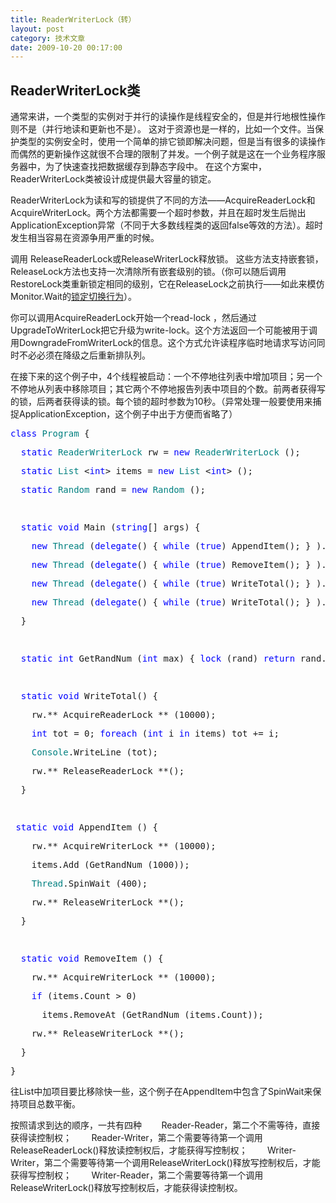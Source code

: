 ```yaml
---
title: ReaderWriterLock（转）
layout: post
category: 技术文章
date: 2009-10-20 00:17:00
---
```


## ReaderWriterLock类

通常来讲，一个类型的实例对于并行的读操作是线程安全的，但是并行地根性操作则不是（并行地读和更新也不是）。 这对于资源也是一样的，比如一个文件。当保护类型的实例安全时，使用一个简单的排它锁即解决问题，但是当有很多的读操作 而偶然的更新操作这就很不合理的限制了并发。一个例子就是这在一个业务程序服务器中，为了快速查找把数据缓存到静态字段中。 在这个方案中，ReaderWriterLock类被设计成提供最大容量的锁定。

ReaderWriterLock为读和写的锁提供了不同的方法&#8212;&#8212;AcquireReaderLock和AcquireWriterLock。两个方法都需要一个超时参数，并且在超时发生后抛出ApplicationException异常（不同于大多数线程类的返回false等效的方法）。超时发生相当容易在资源争用严重的时候。 

调用 ReleaseReaderLock或ReleaseWriterLock释放锁。 这些方法支持嵌套锁，ReleaseLock方法也支持一次清除所有嵌套级别的锁。（你可以随后调用RestoreLock类重新锁定相同的级别，它在ReleaseLock之前执行&#8212;&#8212;如此来模仿Monitor.Wait的[锁定切换行为](http://knowledge.swanky.wu.googlepages.com/threading_in_c_sharp_part_4.html#_Lock_toggling)）。

你可以调用AcquireReaderLock开始一个read-lock ，然后通过UpgradeToWriterLock把它升级为write-lock。这个方法返回一个可能被用于调用DowngradeFromWriterLock的信息。这个方式允许读程序临时地请求写访问同时不必必须在降级之后重新排队列。

在接下来的这个例子中，4个线程被启动：一个不停地往列表中增加项目；另一个不停地从列表中移除项目；其它两个不停地报告列表中项目的个数。前两者获得写的锁，后两者获得读的锁。每个锁的超时参数为10秒。（异常处理一般要使用来捕捉ApplicationException，这个例子中出于方便而省略了）
  <pre><span style="color: blue;">class</span> <span style="color: teal;">Program</span> {</pre><pre>&nbsp; <span style="color: blue;">static</span> <span style="color: teal;">ReaderWriterLock</span> rw = <span style="color: blue;">new</span> <span style="color: teal;">ReaderWriterLock</span> ();</pre><pre>&nbsp; <span style="color: blue;">static</span> <span style="color: teal;">List </span>&lt;<span style="color: blue;">int</span>&gt; items = <span style="color: blue;">new</span> <span style="color: teal;">List </span>&lt;<span style="color: blue;">int</span>&gt; ();</pre><pre>&nbsp; <span style="color: blue;">static</span> <span style="color: teal;">Random</span> rand = <span style="color: blue;">new</span> <span style="color: teal;">Random</span> ();</pre><pre>&nbsp;</pre><pre>&nbsp; <span style="color: blue;">static</span> <span style="color: blue;">void</span> Main (<span style="color: blue;">string</span>[] args) {</pre><pre>&nbsp;&nbsp;&nbsp; <span style="color: blue;">new</span> <span style="color: teal;">Thread</span> (<span style="color: blue;">delegate</span>() { <span style="color: blue;">while</span> (<span style="color: blue;">true</span>) AppendItem(); } ).Start();</pre><pre>&nbsp;&nbsp;&nbsp; <span style="color: blue;">new</span> <span style="color: teal;">Thread</span> (<span style="color: blue;">delegate</span>() { <span style="color: blue;">while</span> (<span style="color: blue;">true</span>) RemoveItem(); } ).Start();</pre><pre>&nbsp;&nbsp;&nbsp; <span style="color: blue;">new</span> <span style="color: teal;">Thread</span> (<span style="color: blue;">delegate</span>() { <span style="color: blue;">while</span> (<span style="color: blue;">true</span>) WriteTotal(); } ).Start();</pre><pre>&nbsp;&nbsp;&nbsp; <span style="color: blue;">new</span> <span style="color: teal;">Thread</span> (<span style="color: blue;">delegate</span>() { <span style="color: blue;">while</span> (<span style="color: blue;">true</span>) WriteTotal(); } ).Start();</pre><pre>&nbsp; }</pre><pre>&nbsp;</pre><pre>&nbsp; <span style="color: blue;">static</span> <span style="color: blue;">int</span> GetRandNum (<span style="color: blue;">int</span> max) { <span style="color: blue;">lock</span> (rand) <span style="color: blue;">return</span> rand.Next (max); }</pre><pre>&nbsp;</pre><pre>&nbsp; <span style="color: blue;">static</span> <span style="color: blue;">void</span> WriteTotal() {</pre><pre>&nbsp;&nbsp;&nbsp; rw.**_AcquireReaderLock_** (10000);</pre><pre>&nbsp;&nbsp;&nbsp; <span style="color: blue;">int</span> tot = 0; <span style="color: blue;">foreach</span> (<span style="color: blue;">int</span> i <span style="color: blue;">in</span> items) tot += i;</pre><pre>&nbsp;&nbsp;&nbsp; <span style="color: teal;">Console</span>.WriteLine (tot);</pre><pre>&nbsp;&nbsp;&nbsp; rw.**_ReleaseReaderLock_**();</pre><pre>&nbsp; }</pre><pre>&nbsp;</pre><pre>&nbsp;<span style="color: blue;">static</span> <span style="color: blue;">void</span> AppendItem () {</pre><pre>&nbsp;&nbsp;&nbsp; rw.**_AcquireWriterLock_** (10000);</pre><pre>&nbsp;&nbsp;&nbsp; items.Add (GetRandNum (1000));</pre><pre>&nbsp;&nbsp;&nbsp; <span style="color: teal;">Thread</span>.SpinWait (400);</pre><pre>&nbsp;&nbsp;&nbsp; rw.**_ReleaseWriterLock_**();</pre><pre>&nbsp; }</pre><pre>&nbsp;</pre><pre>&nbsp; <span style="color: blue;">static</span> <span style="color: blue;">void</span> RemoveItem () {</pre><pre>&nbsp;&nbsp;&nbsp; rw.**_AcquireWriterLock_** (10000);</pre><pre>&nbsp;&nbsp;&nbsp; <span style="color: blue;">if</span> (items.Count &gt; 0)</pre><pre>&nbsp;&nbsp;&nbsp;&nbsp;&nbsp; items.RemoveAt (GetRandNum (items.Count));</pre><pre>&nbsp;&nbsp;&nbsp; rw.**_ReleaseWriterLock_**();</pre><pre>&nbsp; }</pre><pre>}</pre>  

往List中加项目要比移除快一些，这个例子在AppendItem中包含了SpinWait来保持项目总数平衡。 

按照请求到达的顺序，一共有四种&nbsp;
 &nbsp;&nbsp;&nbsp;&nbsp;&nbsp; Reader-Reader，第二个不需等待，直接获得读控制权；&nbsp;
 &nbsp;&nbsp;&nbsp;&nbsp;&nbsp; Reader-Writer，第二个需要等待第一个调用ReleaseReaderLock()释放读控制权后，才能获得写控制权；&nbsp;
 &nbsp;&nbsp;&nbsp;&nbsp;&nbsp; Writer-Writer，第二个需要等待第一个调用ReleaseWriterLock()释放写控制权后，才能获得写控制权；&nbsp;
 &nbsp;&nbsp;&nbsp;&nbsp;&nbsp; Writer-Reader，第二个需要等待第一个调用ReleaseWriterLock()释放写控制权后，才能获得读控制权。&nbsp; 
